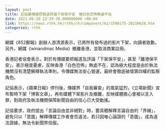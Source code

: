 ```yaml
---
layout: post
title: 記協憂傳媒把報道評論下架保平安　稱白色恐怖無處不在
date: 2021-06-28 23:29:38.000000000 +08:00
link: https://news.rthk.hk/rthk/ch/component/k2/1598175-20210628.htm
categories: rthk
---
```


網媒《852郵報》創辦人游清源表示，已將所有發布過的影片下架，向讀者致歉。另外，網媒《winandmac Media》撤離香港，並取消商業註冊。

香港記者協會表示，對於有傳媒要把報道及評論「下架保平安」，甚至「離港保平安」，表示極度憂慮，反映香港「白色恐怖」無處不在，認為極大程度是由於執法機關沒有清楚解釋執法準則，令傳媒無法安心營運，最終會徹底破壞第四權的監察角色。

記協表示，《蘋果日報》停刊後，傳媒界「自我審查」的風氣猛烈，《立場新聞》宣布暫時下架「博客文章」，再有媒體下架影片及撤離，反映媒體擔心會被以言入罪，對政府及執法機關保障新聞自由的信心已大受動搖。

記協要求，政府提出「言論自由並非絕對」時，要具體解釋言論自由的「界線」，避免只以「意圖」解釋傳媒工作者會否違法，若只因唯心論證的「意圖」，成為違法證據，無法令新聞界信服。
